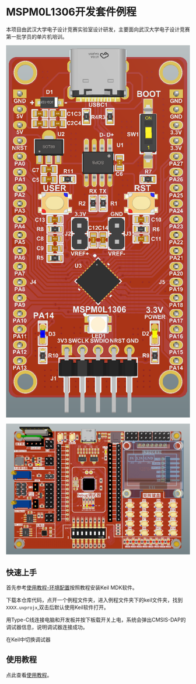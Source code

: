 # MSPM0L1306开发套件例程

本项目由武汉大学电子设计竞赛实验室设计研发，主要面向武汉大学电子设计竞赛第一批学员的单片机培训。

![image](./docs/img/005.png)

![image](./docs/img/004.png)

## 快速上手

首先参考[使用教程-环境配置](https://whu-eis-robotics.github.io/MSPM0-DevKit/#/Development_Env/Keil)按照教程安装Keil MDK软件。

下载本仓库代码，点开一个例程文件夹，进入例程文件夹下的keil文件夹，找到`XXXX.uvprojx`,双击后默认使用Keil软件打开。

用Type-C线连接电脑和开发板并按下板载开关上电，系统会弹出CMSIS-DAP的调试器信息，说明调试器连接成功。

在Keil中切换调试器
## 使用教程

点此查看[使用教程](https://whu-eis-robotics.github.io/MSPM0-DevKit)。